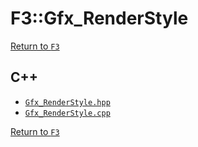 # F3::Gfx_RenderStyle

[Return to `F3`](/docs/F3.md)

## C++

- [`Gfx_RenderStyle.hpp`](/c++/include/Gfx_RenderStyle.hpp)
- [`Gfx_RenderStyle.cpp`](/c++/source/Gfx_RenderStyle.cpp)

[Return to `F3`](/docs/F3.md)